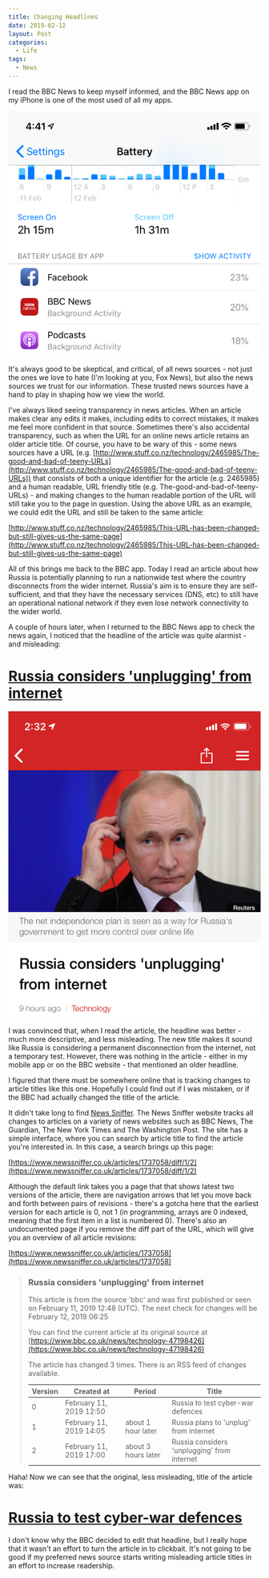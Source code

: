 ```yaml
---
title: Changing Headlines
date: 2019-02-12
layout: Post
categories:
  - Life
tags:
  - News
---
```


I read the BBC News to keep myself informed, and the BBC News app on my iPhone is one of the most used of all my apps.

<!-- more -->

![Battery Usage](./IMG_4955.png)

It's always good to be skeptical, and critical, of all news sources - not just the ones we love to hate (I'm looking at you, Fox News), but also the news sources we trust for our information. These trusted news sources have a hand to play in shaping how we view the world.

I've always liked seeing transparency in news articles. When an article makes clear any edits it makes, including edits to correct mistakes, it makes me feel more confident in that source. Sometimes there's also accidental transparency, such as when the URL for an online news article retains an older article title. Of course, you have to be wary of this - some news sources have a URL (e.g. [http://www.stuff.co.nz/technology/2465985/The-good-and-bad-of-teeny-URLs](http://www.stuff.co.nz/technology/2465985/The-good-and-bad-of-teeny-URLs)) that consists of both a unique identifier for the article (e.g. 2465985) and a human readable, URL friendly title (e.g. The-good-and-bad-of-teeny-URLs) - and making changes to the human readable portion of the URL will still take you to the page in question. Using the above URL as an example, we could edit the URL and still be taken to the same article:

[http://www.stuff.co.nz/technology/2465985/This-URL-has-been-changed-but-still-gives-us-the-same-page](http://www.stuff.co.nz/technology/2465985/This-URL-has-been-changed-but-still-gives-us-the-same-page)

All of this brings me back to the BBC app. Today I read an article about how Russia is potentially planning to run a nationwide test where the country disconnects from the wider internet. Russia's aim is to ensure they are self-sufficient, and that they have the necessary services (DNS, etc) to still have an operational national network if they even lose network connectivity to the wider world.

A couple of hours later, when I returned to the BBC News app to check the news again, I noticed that the headline of the article was quite alarmist - and misleading:

# [Russia considers 'unplugging' from internet](https://www.bbc.com/news/technology-47198426)

![Alarmist](./IMG_4953.png)

I was convinced that, when I read the article, the headline was better - much more descriptive, and less misleading. The new title makes it sound like Russia is considering a permanent disconnection from the internet, not a temporary test. However, there was nothing in the article - either in my mobile app or on the BBC website - that mentioned an older headline.

I figured that there must be somewhere online that is tracking changes to article titles like this one. Hopefully I could find out if I was mistaken, or if the BBC had actually changed the title of the article.

It didn't take long to find [News Sniffer](https://www.newssniffer.co.uk). The News Sniffer website tracks all changes to articles on a variety of news websites such as BBC News, The Guardian, The New York Times and The Washington Post. The site has a simple interface, where you can search by article title to find the article you're interested in. In this case, a search brings up this page:

[https://www.newssniffer.co.uk/articles/1737058/diff/1/2](https://www.newssniffer.co.uk/articles/1737058/diff/1/2)

Although the default link takes you a page that that shows latest two versions of the article, there are navigation arrows that let you move back and forth between pairs of revisions - there's a gotcha here that the earliest version for each article is 0, not 1 (in programming, arrays are 0 indexed, meaning that the first item in a list is numbered 0). There's also an undocumented page if you remove the diff part of the URL, which will give you an overview of all article revisions:

[https://www.newssniffer.co.uk/articles/1737058](https://www.newssniffer.co.uk/articles/1737058)

> ### Russia considers 'unplugging' from internet
> This article is from the source 'bbc' and was first published or seen on February 11, 2019 12:48 (UTC). The next check for changes will be February 12, 2019 06:25
>
> You can find the current article at its original source at [https://www.bbc.co.uk/news/technology-47198426](https://www.bbc.co.uk/news/technology-47198426)
>
> The article has changed 3 times. There is an RSS feed of changes available.
>
> | Version | Created at              | Period             | Title                                       |
> | ------- | ----------------------- | ------------------ | ------------------------------------------- |
> | 0       | February 11, 2019 12:50 |                    | Russia to test cyber-war defences           |
> | 1       | February 11, 2019 14:05 | about 1 hour later | Russia plans to 'unplug' from internet      |
> | 2       | February 11, 2019 17:00 | about 3 hours later| Russia considers 'unplugging' from internet |

Haha! Now we can see that the original, less misleading, title of the article was:

# [Russia to test cyber-war defences](https://www.bbc.com/news/technology-47198426)

I don't know why the BBC decided to edit that headline, but I really hope that it wasn't an effort to turn the article in to clickbait. It's not going to be good if my preferred news source starts writing misleading article titles in an effort to increase readership.
